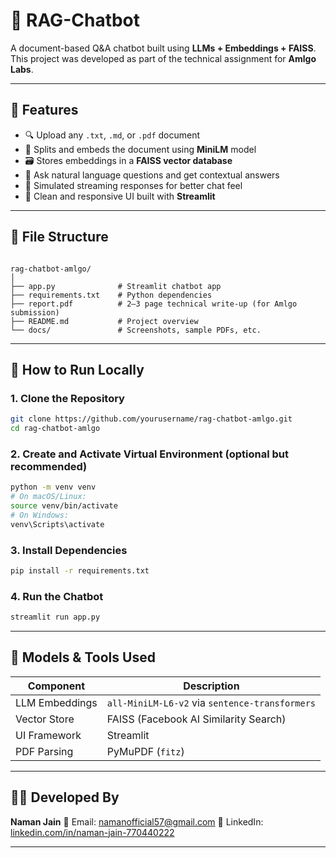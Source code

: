 

# 🤖 RAG-Chatbot

A document-based Q&A chatbot built using **LLMs + Embeddings + FAISS**.  
This project was developed as part of the technical assignment for **Amlgo Labs**.

---

## 📄 Features

- 🔍 Upload any `.txt`, `.md`, or `.pdf` document
- 🧠 Splits and embeds the document using **MiniLM** model
- 🗃️ Stores embeddings in a **FAISS vector database**
- 💬 Ask natural language questions and get contextual answers
- 🧵 Simulated streaming responses for better chat feel
- 🎨 Clean and responsive UI built with **Streamlit**

---

## 📂 File Structure

```

rag-chatbot-amlgo/
│
├── app.py              # Streamlit chatbot app
├── requirements.txt    # Python dependencies
├── report.pdf          # 2–3 page technical write-up (for Amlgo submission)
├── README.md           # Project overview 
└── docs/               # Screenshots, sample PDFs, etc.

````

---

## 🚀 How to Run Locally

### 1. Clone the Repository
```bash
git clone https://github.com/yourusername/rag-chatbot-amlgo.git
cd rag-chatbot-amlgo
````

### 2. Create and Activate Virtual Environment (optional but recommended)

```bash
python -m venv venv
# On macOS/Linux:
source venv/bin/activate
# On Windows:
venv\Scripts\activate
```

### 3. Install Dependencies

```bash
pip install -r requirements.txt
```

### 4. Run the Chatbot

```bash
streamlit run app.py
```

---

## 🧠 Models & Tools Used

| Component      | Description                                    |
| -------------- | ---------------------------------------------- |
| LLM Embeddings | `all-MiniLM-L6-v2` via `sentence-transformers` |
| Vector Store   | FAISS (Facebook AI Similarity Search)          |
| UI Framework   | Streamlit                                      |
| PDF Parsing    | PyMuPDF (`fitz`)                               |

---

## 👨‍💻 Developed By

**Naman Jain**
📧 Email: [namanofficial57@gmail.com](mailto:namanofficial57@gmail.com)
🔗 LinkedIn: [linkedin.com/in/naman-jain-770440222](https://linkedin.com/in/naman-jain-770440222)

---




